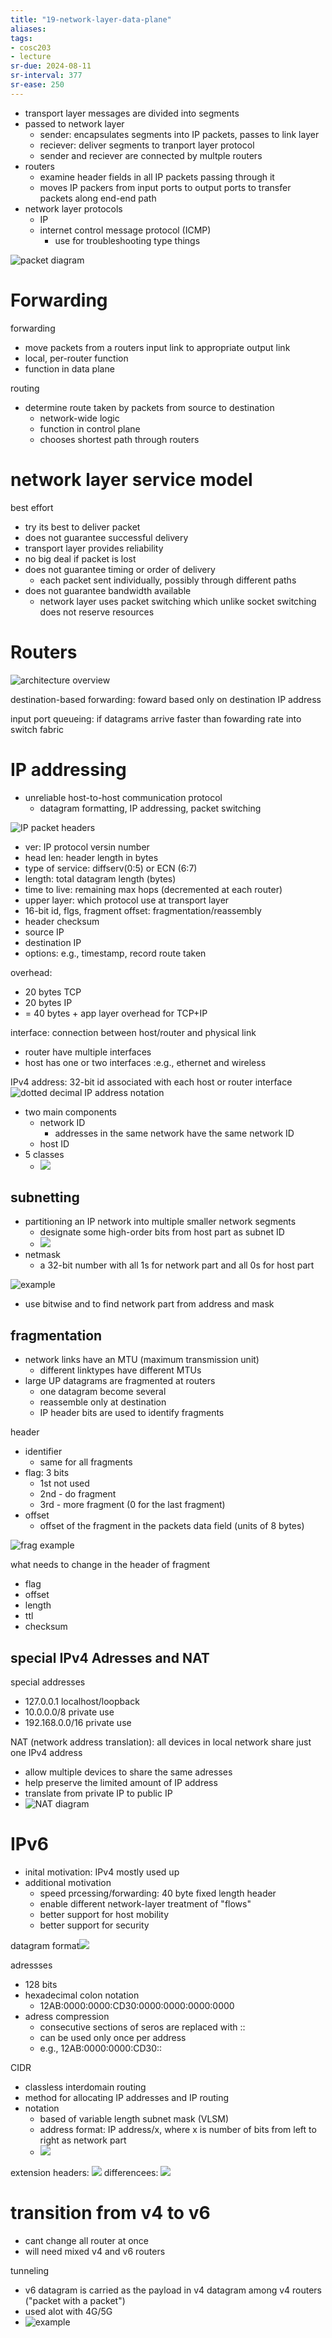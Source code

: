 ```yaml
---
title: "19-network-layer-data-plane"
aliases: 
tags: 
- cosc203
- lecture
sr-due: 2024-08-11
sr-interval: 377
sr-ease: 250
---
```


- transport layer messages are divided into segments
- passed to network layer
	- sender: encapsulates segments into IP packets, passes to link layer
	- reciever: deliver segments to tranport layer protocol
	- sender and reciever are connected by multple routers
- routers
	- examine header fields in all IP packets passing through it
	- moves IP packers from input ports to output ports to transfer packets along end-end path
- network layer protocols
	- IP
	- internet control message protocol (ICMP)
		- use for troubleshooting type things

![packet diagram](https://i.imgur.com/Y9ue6gE.png)

# Forwarding
forwarding
- move packets from a routers input link to appropriate output link
- local, per-router function
- function in data plane

routing
- determine route taken by packets from source to destination
	- network-wide logic
	- function in control plane
	- chooses shortest path through routers

# network layer service model
best effort
- try its best to deliver packet
- does not guarantee successful delivery
- transport layer provides reliability
- no big deal if packet is lost
- does not guarantee timing or order of delivery
	- each packet sent individually, possibly through different paths
- does not guarantee bandwidth available
	- network layer uses packet switching which unlike socket switching does not reserve resources

# Routers
![architecture overview](https://i.imgur.com/fNTeZnZ.png)

destination-based forwarding: foward based only on destination IP address

input port queueing: if datagrams arrive faster than fowarding rate into switch fabric

# IP addressing
- unreliable host-to-host communication protocol
	- datagram formatting, IP addressing, packet switching

![IP packet headers](https://i.imgur.com/2ehI0Kq.png)
- ver: IP protocol versin number
- head len: header length in bytes
- type of service: diffserv(0:5) or ECN (6:7)
- length: total datagram length (bytes)
- time to live: remaining max hops (decremented at each router)
- upper layer: which protocol use at transport layer
- 16-bit id, flgs, fragment offset: fragmentation/reassembly
- header checksum
- source IP
- destination IP
- options: e.g., timestamp, record route taken

overhead:
- 20 bytes TCP
- 20 bytes IP
- = 40 bytes + app layer overhead for TCP+IP


interface: connection between host/router and physical link
- router have multiple interfaces
- host has one or two interfaces :e.g., ethernet and wireless

IPv4 address: 32-bit id associated with each host or router interface
![dotted decimal IP address notation](https://i.imgur.com/N0hB8u8.png)
- two main components
	- network ID
		- addresses in the same network have the same network ID
	- host ID
- 5 classes
	- ![](https://i.imgur.com/9dOLoyr.png)

## subnetting
- partitioning an IP network into multiple smaller network segments
	- designate some high-order bits from host part as subnet ID
	- ![](https://i.imgur.com/wGjPOJb.png)
- netmask
	- a 32-bit number with all 1s for network part and all 0s for host part

![example](https://i.imgur.com/7COPiAh.png)
- use bitwise and to find network part from address and mask


## fragmentation
- network links have an MTU (maximum transmission unit)
	- different linktypes have different MTUs
- large UP datagrams are fragmented at routers
	- one datagram become several
	- reassemble only at destination
	- IP header bits are used to identify fragments


header
- identifier
	- same for all fragments
- flag: 3 bits
	- 1st not used
	- 2nd - do fragment
	- 3rd - more fragment (0 for the last fragment)
- offset
	- offset of the fragment in the packets data field (units of 8 bytes)

![frag example](https://i.imgur.com/eENmMTd.png)

what needs to change in the header of fragment
- flag
- offset
- length
- ttl
- checksum

## special IPv4 Adresses and NAT
special addresses
- 127.0.0.1 localhost/loopback
- 10.0.0.0/8 private use
- 192.168.0.0/16 private use

NAT (network address translation): all devices in local network share just one IPv4 address
- allow multiple devices to share the same adresses
- help preserve the limited amount of IP address
- translate from private IP to public IP
- ![NAT diagram](https://i.imgur.com/fU7hTbO.png)

# IPv6
- inital motivation: IPv4 mostly used up
- additional motivation
	- speed prcessing/forwarding: 40 byte fixed length header
	- enable different network-layer treatment of "flows"
	- better support for host mobility
	- better support for security

datagram format![](https://i.imgur.com/6O7jPQg.png)

adressses
- 128 bits
- hexadecimal colon notation
	- 12AB:0000:0000:CD30:0000:0000:0000:0000
- adress compression
	- consecutive sections of seros are replaced with ::
	- can be used only once per address
	- e.g., 12AB:0000:0000:CD30::

CIDR
- classless interdomain routing
- method for allocating IP addresses and IP routing
- notation
	- based of variable length subnet mask (VLSM)
	- address format: IP address/x, where x is number of bits from left to right as network part
	- ![](https://i.imgur.com/n681AV1.png)

extension headers: ![](https://i.imgur.com/8rM3clb.png)
differencees: ![](https://i.imgur.com/cWKDpEY.png)

# transition from v4 to v6
- cant change all router at once
- will need mixed v4 and v6 routers

tunneling
- v6 datagram is carried as the payload in v4 datagram among v4 routers ("packet with a packet")
- used alot with 4G/5G
- ![example](https://i.imgur.com/h4awnaL.png)
